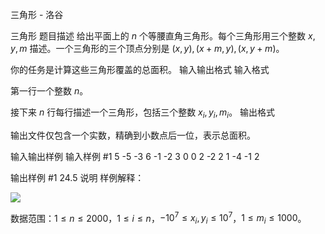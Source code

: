 



三角形 - 洛谷














三角形
题目描述
给出平面上的 $n$ 个等腰直角三角形。每个三角形用三个整数 $x,y,m$ 描述。一个三角形的三个顶点分别是 $(x,y),(x+m,y),(x,y+m)$。

你的任务是计算这些三角形覆盖的总面积。
输入输出格式
输入格式

第一行一个整数 $n$。

接下来 $n$ 行每行描述一个三角形，包括三个整数 $x_i,y_i,m_i$。
输出格式

输出文件仅包含一个实数，精确到小数点后一位，表示总面积。

输入输出样例
输入样例 #1
5
-5 -3 6
-1 -2 3
0 0 2
-2 2 1
-4 -1 2

输出样例 #1
24.5
说明
样例解释：

![](https://cdn.luogu.com.cn/upload/image_hosting/5ti25vl7.png)

数据范围：$1\le n \le 2000$，$1 \le i \le n$，$-10^7 \le x_i,y_i \le 10^7$，$1\leq m_i \le 1000$。






